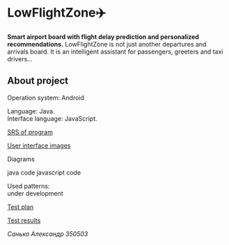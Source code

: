 # LowFlightZone✈️

**Smart airport board with flight delay prediction and personalized recommendations.**
LowFlightZone is not just another departures and arrivals board. It is an intelligent assistant for passengers, greeters and taxi drivers...

## About project

Operation system: Android  

Language: Java.  
Interface language: JavaScript.

[SRS of program](https://github.com/Asanko06/LowFlightZone/blob/main/Requirements/SRS.md) 

[User interface images](https://github.com/Asanko06/LowFlightZone/tree/main/Mockups)

Diagrams

java code
javascript code

Used patterns:  
under development

[Test plan](https://github.com/Asanko06/LowFlightZone/blob/main/Test%20plan.md)

[Test results](https://github.com/Asanko06/LowFlightZone/blob/main/Test%20results.md)

_Санько Александр 350503_
